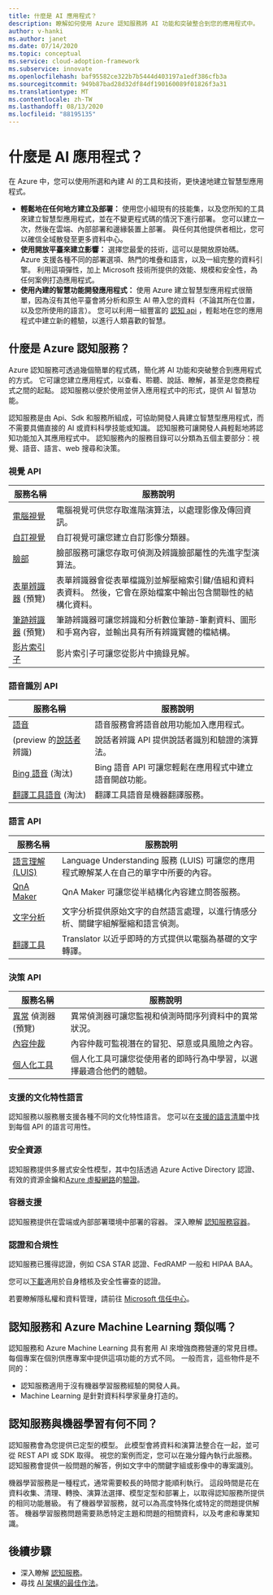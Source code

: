 ```yaml
---
title: 什麼是 AI 應用程式？
description: 瞭解如何使用 Azure 認知服務將 AI 功能和突破整合到您的應用程式中。
author: v-hanki
ms.author: janet
ms.date: 07/14/2020
ms.topic: conceptual
ms.service: cloud-adoption-framework
ms.subservice: innovate
ms.openlocfilehash: baf95582ce322b7b5444d403197a1edf386cfb3a
ms.sourcegitcommit: 949b87bad28d32df84df190160089f01826f3a31
ms.translationtype: MT
ms.contentlocale: zh-TW
ms.lasthandoff: 08/13/2020
ms.locfileid: "88195135"
---
```

<!-- cSpell:ignore Personalizer -->

# <a name="what-are-ai-applications"></a>什麼是 AI 應用程式？

在 Azure 中，您可以使用所選和內建 AI 的工具和技術，更快速地建立智慧型應用程式。

- **輕鬆地在任何地方建立及部署：** 使用您小組現有的技能集，以及您所知的工具來建立智慧型應用程式，並在不變更程式碼的情況下進行部署。 您可以建立一次，然後在雲端、內部部署和邊緣裝置上部署。 與任何其他提供者相比，您可以確信全域散發至更多資料中心。
- **使用開放平臺來建立影響：** 選擇您最愛的技術，這可以是開放原始碼。 Azure 支援各種不同的部署選項、熱門的堆疊和語言，以及一組完整的資料引擎。 利用這項彈性，加上 Microsoft 技術所提供的效能、規模和安全性，為任何案例打造應用程式。
- **使用內建的智慧功能開發應用程式：** 使用 Azure 建立智慧型應用程式很簡單，因為沒有其他平臺會將分析和原生 AI 帶入您的資料（不論其所在位置，以及您所使用的語言）。 您可以利用一組豐富的 [認知 api](https://azure.microsoft.com/services/cognitive-services/) ，輕鬆地在您的應用程式中建立新的體驗，以進行人類喜歡的智慧。

## <a name="what-is-azure-cognitive-services"></a>什麼是 Azure 認知服務？

Azure 認知服務可透過幾個簡單的程式碼，簡化將 AI 功能和突破整合到應用程式的方式。 它可讓您建立應用程式，以查看、聆聽、說話、瞭解，甚至是您商務程式之間的起點。 認知服務以便於使用並併入應用程式中的形式，提供 AI 智慧功能。

認知服務是由 Api、Sdk 和服務所組成，可協助開發人員建立智慧型應用程式，而不需要具備直接的 AI 或資料科學技能或知識。 認知服務可讓開發人員輕鬆地將認知功能加入其應用程式中。 認知服務內的服務目錄可以分類為五個主要部分：視覺、語音、語言、web 搜尋和決策。

### <a name="vision-apis"></a>視覺 API

| 服務名稱 | 服務說明 |
| --- | --- |
| [電腦視覺](https://docs.microsoft.com/azure/cognitive-services/computer-vision/) | 電腦視覺可供您存取進階演算法，以處理影像及傳回資訊。 |
| [自訂視覺](https://docs.microsoft.com/azure/cognitive-services/custom-vision-service/home) | 自訂視覺可讓您建立自訂影像分類器。 |
| [臉部](https://docs.microsoft.com/azure/cognitive-services/face/) | 臉部服務可讓您存取可偵測及辨識臉部屬性的先進字型演算法。 |
| [表單辨識器](https://docs.microsoft.com/azure/cognitive-services/form-recognizer/) (預覽)  | 表單辨識器會從表單檔識別並解壓縮索引鍵/值組和資料表資料。 然後，它會在原始檔案中輸出包含關聯性的結構化資料。 |
| [筆跡辨識器](https://docs.microsoft.com/azure/cognitive-services/ink-recognizer/) (預覽)  | 筆跡辨識器可讓您辨識和分析數位筆跡-筆劃資料、圖形和手寫內容，並輸出具有所有辨識實體的檔結構。 |
| [影片索引子](https://docs.microsoft.com/azure/cognitive-services/video-indexer/video-indexer-overview) | 影片索引子可讓您從影片中摘錄見解。 |

### <a name="speech-apis"></a>語音識別 API

| 服務名稱 | 服務說明 |
| --- | --- |
| [語音](https://docs.microsoft.com/azure/cognitive-services/speech-service/) | 語音服務會將語音啟用功能加入應用程式。 |
|  (preview 的[說話者](https://docs.microsoft.com/azure/cognitive-services/speaker-recognition/home "說話者辨識 API")辨識)  | 說話者辨識 API 提供說話者識別和驗證的演算法。 |
| [Bing 語音](https://docs.microsoft.com/azure/cognitive-services/speech/home) (淘汰)  | Bing 語音 API 可讓您輕鬆在應用程式中建立語音開啟功能。 |
| [翻譯工具語音](https://docs.microsoft.com/azure/cognitive-services/translator-speech/) (淘汰)  | 翻譯工具語音是機器翻譯服務。 |

### <a name="language-apis"></a>語言 API

| 服務名稱 | 服務說明 |
| --- | -- |
| [語言理解 (LUIS)](https://docs.microsoft.com/azure/cognitive-services/luis/) | Language Understanding 服務 (LUIS) 可讓您的應用程式瞭解某人在自己的單字中所要的內容。 |
| [QnA Maker](https://docs.microsoft.com/azure/cognitive-services/qnamaker/index "QnA Maker") | QnA Maker 可讓您從半結構化內容建立問答服務。 |
| [文字分析](https://docs.microsoft.com/azure/cognitive-services/text-analytics/) | 文字分析提供原始文字的自然語言處理，以進行情感分析、關鍵字組解壓縮和語言偵測。 |
| [翻譯工具](https://docs.microsoft.com/azure/cognitive-services/translator/) | Translator 以近乎即時的方式提供以電腦為基礎的文字轉譯。 |

### <a name="decision-apis"></a>決策 API

| 服務名稱 | 服務說明 |
| --- | --- |
| [異常](https://docs.microsoft.com/azure/cognitive-services/anomaly-detector/) 偵測器 (預覽)  | 異常偵測器可讓您監視和偵測時間序列資料中的異常狀況。 |
| [內容仲裁](https://docs.microsoft.com/azure/cognitive-services/content-moderator/overview "內容仲裁者") | 內容仲裁可監視潛在的冒犯、惡意或具風險之內容。 |
| [個人化工具](https://docs.microsoft.com/azure/cognitive-services/personalizer/) | 個人化工具可讓您從使用者的即時行為中學習，以選擇最適合他們的體驗。 |

### <a name="supported-cultural-languages"></a>支援的文化特性語言

認知服務以服務層支援各種不同的文化特性語言。 您可以在[支援的語言清單](https://docs.microsoft.com/azure/cognitive-services/language-support)中找到每個 API 的語言可用性。

### <a name="secure-resources"></a>安全資源

認知服務提供多層式安全性模型，其中包括透過 Azure Active Directory 認證、有效的資源金鑰和[Azure 虛擬網路](https://docs.microsoft.com/azure/cognitive-services/cognitive-services-virtual-networks)的[驗證](https://docs.microsoft.com/azure/cognitive-services/authentication)。

### <a name="container-support"></a>容器支援

認知服務提供在雲端或內部部署環境中部署的容器。 深入瞭解 [認知服務容器](https://docs.microsoft.com/azure/cognitive-services/cognitive-services-container-support)。

<!-- docsTest:ignore "HIPAA BAA" "CSA STAR" -->

### <a name="certifications-and-compliance"></a>認證和合規性

認知服務已獲得認證，例如 CSA STAR 認證、FedRAMP 一般和 HIPAA BAA。

您可以[下載](https://gallery.technet.microsoft.com/Overview-of-Azure-c1be3942)適用於自身稽核及安全性審查的認證。

若要瞭解隱私權和資料管理，請前往 [Microsoft 信任中心](https://servicetrust.microsoft.com/)。

## <a name="how-are-cognitive-services-and-azure-machine-learning-similar"></a>認知服務和 Azure Machine Learning 類似嗎？

認知服務和 Azure Machine Learning 具有套用 AI 來增強商務營運的常見目標。 每個專案在個別供應專案中提供這項功能的方式不同。 一般而言，這些物件是不同的：

- 認知服務適用于沒有機器學習服務經驗的開發人員。
- Machine Learning 是針對資料科學家量身打造的。

## <a name="how-is-a-cognitive-service-different-from-machine-learning"></a>認知服務與機器學習有何不同？

認知服務會為您提供已定型的模型。 此模型會將資料和演算法整合在一起，並可從 REST API 或 SDK 取得。 視您的案例而定，您可以在幾分鐘內執行此服務。 認知服務會提供一般問題的解答，例如文字中的關鍵字組或影像中的專案識別。

機器學習服務是一種程式，通常需要較長的時間才能順利執行。 這段時間是花在資料收集、清理、轉換、演算法選擇、模型定型和部署上，以取得認知服務所提供的相同功能層級。 有了機器學習服務，就可以為高度特殊化或特定的問題提供解答。 機器學習服務問題需要熟悉特定主題和問題的相關資料，以及考慮和專業知識。

## <a name="next-steps"></a>後續步驟

- 深入瞭解 [認知服務](https://docs.microsoft.com/azure/cognitive-services/)。
- 尋找 [AI 架構的最佳作法](https://docs.microsoft.com/azure/architecture/solution-ideas/articles/ai-at-the-edge)。
